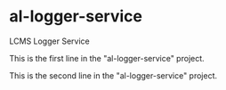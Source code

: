 # al-logger-service
LCMS Logger Service

This is the first line in the "al-logger-service" project.

This is the second line in the "al-logger-service" project.
